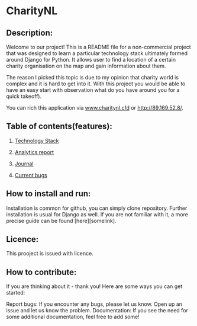 
# CharityNL

## Description: 

Welcome to our project! This is a README file for a non-commercial project that was designed to learn a particular technology stack ultimately formed around Django for Python. It allows user to find a location of a certain charity organisation on the map and gain information about them. 

The reason I picked this topic is due to my opinion that charity world is complex and it is hard to get into it. With this project you would be able to have an easy start with observation what do you have around you for a quick takeoff).

You can rich this application via www.charitynl.cfd or http://89.169.52.8/.

## Table of contents(features):

1. [Technology Stack](tech_stack.md) 

2. [Analytics report](analysis.md)

2. [Journal](dev-journal.md)

4. [Current bugs](current_bugs.md)

## How to install and run: 

Installation is common for github, you can simply clone repository. Further installation is usual for Django as well. If you are not familiar with it, a more precise guide can be found [here][somelink].
## Licence:

This prooject is issued with licence.

## How to contribute:

If you are thinking about it - thank you! 
Here are some ways you can get started:

Report bugs: If you encounter any bugs, please let us know. Open up an issue and let us know the problem.
Documentation: If you see the need for some additional documentation, feel free to add some!

